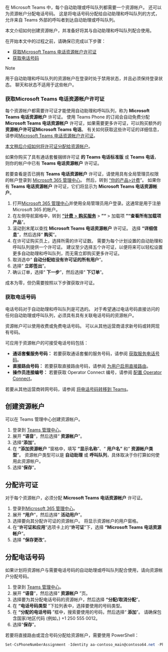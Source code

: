 在 Microsoft Teams 中，每个自动助理或呼叫队列都需要一个资源帐户。 还可以为资源帐户分配电话号码。 这是将电话号码分配给自动助理和呼叫队列的方式，允许来自 Teams 外部的呼叫者到达自动助理或呼叫队列。

本文介绍如何创建资源帐户，并准备好将其与自动助理和呼叫队列配合使用。

在开始本文中的过程之前，请确保已完成以下步骤：

- [获取Microsoft Teams 电话资源帐户许可证](#obtain-microsoft-teams-phone-resource-account-licenses)
- [获取电话号码](#obtain-phone-numbers)

> [!NOTE]
> 用于自动助理和呼叫队列的资源帐户在登录时处于禁用状态，并且必须保持登录状态。 聊天和状态不适用于这些帐户。

### <a name="obtain-microsoft-teams-phone-resource-account-licenses"></a>获取Microsoft Teams 电话资源帐户许可证

每个资源帐户都需要许可证才能使用自动助理和呼叫队列，称为 **Microsoft Teams 电话资源帐户** 许可证。 使用 Teams Phone 的订阅会自动免费分配 **Microsoft Teams 电话资源帐户** 许可证，如果需要更多许可证，可以购买额外的 **资源帐户许可证Microsoft Teams 电话**。 有关如何获取这些许可证的详细信息，请参阅[Microsoft Teams 电话资源帐户许可证](../teams-add-on-licensing/virtual-user.md)。

[本文稍后介绍如何将许可证分配给资源帐户](#assign-a-license)。

如果你购买了具有通话套餐捆绑许可证 **的 Teams 电话标准版** 或 **Teams 电话**，则你的帐户中已有 **Teams 电话资源帐户** 许可证。

若要查看是否已拥有 **Teams 电话资源帐户** 许可证，请使用具有全局管理员权限的帐户登录到 [Microsoft 365 管理中心](https://go.microsoft.com/fwlink/p/?linkid=2024339)。 然后，转到 [“你的产品>计费](https://admin.microsoft.com/Adminportal/Home#/subscriptions)”。 如果你有 **Teams 电话资源帐户** 许可证，它们将显示为 **Microsoft Teams 电话资源帐户**。

1. 打开[Microsoft 365 管理中心](https://go.microsoft.com/fwlink/p/?linkid=2024339)并使用全局管理员用户登录。这通常是用于注册 Microsoft 365 的帐户。
2. 在左侧导航窗格中，转到 [**“计费** > **购买服务**](https://admin.microsoft.com/Adminportal/Home#/catalog) > **”“** > 加载项 **”“查看所有加载项产品**”。
3. 滚动到末尾以查找 **Microsoft Teams 电话资源帐户** 许可证。 选择 **“详细信息**”，然后选择“ **购买**”。
4. 在许可证购买页上，选择所需的许可证数。 需要为每个计划设置的自动助理和呼叫队列提供一个许可证。 建议至少选择五个许可证，以便将来可以轻松设置更多自动助理和呼叫队列，而无需立即购买更多许可证。
5. 取消选中“ **自动分配给没有许可证的所有用户**”。
6. 选择“ **立即签出**”。
7. 确认订单，选择“ **下一步**”，然后选择“ **下订单**”。

成本为零，但仍需要按照以下步骤获取许可证。

### <a name="obtain-phone-numbers"></a>获取电话号码

电话号码对于自动助理和呼叫队列是可选的。 对于希望通过电话号码直接访问的任何自动助理或呼叫队列，必须具有具有关联电话号码的资源帐户。

资源帐户可以使用收费或免费电话号码。 可以从其他运营商请求新号码或转网现有号码。

可应用于资源帐户的可接受电话号码包括：

- **通话套餐服务号码：** 若要获取通话套餐的服务号码，请参阅 [获取服务电话号码](../getting-service-phone-numbers.md)。
- **直接路由号码：** 若要获取直接路由号码，请参阅 [为用户启用直接路由](/microsoftteams/direct-routing-enable-users#configure-the-phone-number-and-enable-enterprise-voice)。
- **操作员连接编号：** 若要获取 Operator Connect 编号，请参阅 [配置 Operator Connect](/microsoftteams/operator-connect-configure#set-up-phone-numbers)。

若要从其他运营商转网号码，请参阅 [将电话号码转移到 Teams](../phone-number-calling-plans/transfer-phone-numbers-to-teams.md)。

## <a name="create-a-resource-account"></a>创建资源帐户

可以在 Teams 管理中心创建资源帐户。

1. 登录到 [Teams 管理中心](https://go.microsoft.com/fwlink/p/?linkid=2066851)。 
2. 展开 **“语音**”，然后选择“ **资源帐户**”。
3. 选择“**添加**”。
4. 在 **“添加资源帐户** ”窗格中，填写 **“显示名称**”、“ **用户名”** 和“ **资源帐户类型**”。 资源帐户类型可以是 **自动助理** 或 **呼叫队列**，具体取决于你打算如何使用此资源帐户。
5. 选择“**保存**”。

## <a name="assign-a-license"></a>分配许可证

对于每个资源帐户，必须分配 **Microsoft Teams 电话资源帐户** 许可证。

1. 登录到[Microsoft 365 管理中心](https://go.microsoft.com/fwlink/p/?linkid=2024339)。 
2. 展开 **“用户**”，然后选择“ **活动用户**”。
3. 选择要向其分配许可证的资源帐户。 将显示资源帐户的用户窗格。
4. 在“**许可证和应用**”选项卡上的“**许可证**”下，选择 **“Microsoft Teams 电话资源帐户**”。
5. 选择 **“保存更改**”。

## <a name="assign-a-phone-number"></a>分配电话号码

如果计划将资源帐户与需要电话号码的自动助理或呼叫队列配合使用，请向资源帐户分配号码。

1. 登录到 [Teams 管理中心](https://go.microsoft.com/fwlink/p/?linkid=2066851)。
2. 展开 **“语音**”，然后选择“ **资源帐户** ”页。
3. 选择要为其分配电话号码的资源帐户，然后选择 **“分配/取消分配**”。
4. 在 **“电话号码类型** ”下拉列表中，选择要使用的号码类型。
5. 在 **“分配的电话号码** ”框中，搜索要使用的号码，然后选择“ **添加**”。 请确保包含国家/地区代码 (例如，) +1 250 555 0012。
6. 选择“**保存**”。

若要将直接路由或混合号码分配给资源帐户，需要使用 PowerShell：

```powershell
Set-CsPhoneNumberAssignment -Identity aa-contoso_main@contoso64.net -PhoneNumber +19295550150 -PhoneNumberType DirectRouting
```

